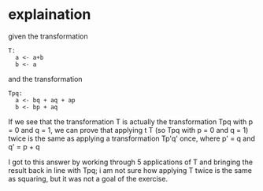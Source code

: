 # explaination

given the transformation

  ```math?:
  T:
    a <- a+b
    b <- a
  ```

and the transformation

  ```math?:
  Tpq:
    a <- bq + aq + ap
    b <- bp + aq
  ```

If we see that the transformation T is actually the transformation Tpq with p = 0 and
q = 1, we can prove that applying t T (so Tpq with p = 0 and q = 1) twice is the same
as applying a transformation Tp'q' once, where p' = q and q' = p + q

I got to this answer by working through 5 applications of T and bringing the result
back in line with Tpq; i am not sure how applying T twice is the same as squaring, but
it was not a goal of the exercise.
